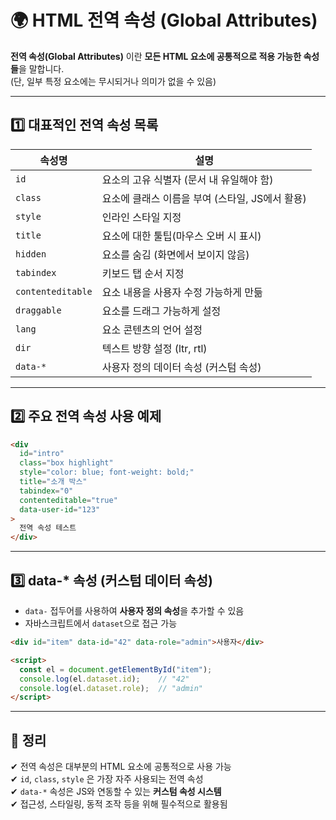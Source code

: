 # 🌍 HTML 전역 속성 (Global Attributes)

**전역 속성(Global Attributes)** 이란 **모든 HTML 요소에 공통적으로 적용 가능한 속성들**을 말합니다.  
(단, 일부 특정 요소에는 무시되거나 의미가 없을 수 있음)

---

## 1️⃣ 대표적인 전역 속성 목록

| 속성명 | 설명 |
|--------|------|
| `id` | 요소의 고유 식별자 (문서 내 유일해야 함) |
| `class` | 요소에 클래스 이름을 부여 (스타일, JS에서 활용) |
| `style` | 인라인 스타일 지정 |
| `title` | 요소에 대한 툴팁(마우스 오버 시 표시) |
| `hidden` | 요소를 숨김 (화면에서 보이지 않음) |
| `tabindex` | 키보드 탭 순서 지정 |
| `contenteditable` | 요소 내용을 사용자 수정 가능하게 만듦 |
| `draggable` | 요소를 드래그 가능하게 설정 |
| `lang` | 요소 콘텐츠의 언어 설정 |
| `dir` | 텍스트 방향 설정 (ltr, rtl) |
| `data-*` | 사용자 정의 데이터 속성 (커스텀 속성) |

---

## 2️⃣ 주요 전역 속성 사용 예제

```html
<div
  id="intro"
  class="box highlight"
  style="color: blue; font-weight: bold;"
  title="소개 박스"
  tabindex="0"
  contenteditable="true"
  data-user-id="123"
>
  전역 속성 테스트
</div>
```

---

## 3️⃣ data-* 속성 (커스텀 데이터 속성)

- `data-` 접두어를 사용하여 **사용자 정의 속성**을 추가할 수 있음
- 자바스크립트에서 `dataset`으로 접근 가능

```html
<div id="item" data-id="42" data-role="admin">사용자</div>

<script>
  const el = document.getElementById("item");
  console.log(el.dataset.id);    // "42"
  console.log(el.dataset.role);  // "admin"
</script>
```

---

## 🎯 정리

✔ 전역 속성은 대부분의 HTML 요소에 공통적으로 사용 가능  
✔ `id`, `class`, `style` 은 가장 자주 사용되는 전역 속성  
✔ `data-*` 속성은 JS와 연동할 수 있는 **커스텀 속성 시스템**  
✔ 접근성, 스타일링, 동적 조작 등을 위해 필수적으로 활용됨
